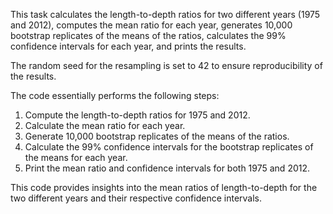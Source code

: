 This task calculates the length-to-depth ratios for two different years (1975 and 2012), computes the mean ratio for each year, generates 10,000 bootstrap replicates of the means of the ratios, calculates the 99% confidence intervals for each year, and prints the results.

The random seed for the resampling is set to 42 to ensure reproducibility of the results.

The code essentially performs the following steps:

1. Compute the length-to-depth ratios for 1975 and 2012.
2. Calculate the mean ratio for each year.
3. Generate 10,000 bootstrap replicates of the means of the ratios.
4. Calculate the 99% confidence intervals for the bootstrap replicates of the means for each year.
5. Print the mean ratio and confidence intervals for both 1975 and 2012.

This code provides insights into the mean ratios of length-to-depth for the two different years and their respective confidence intervals.
